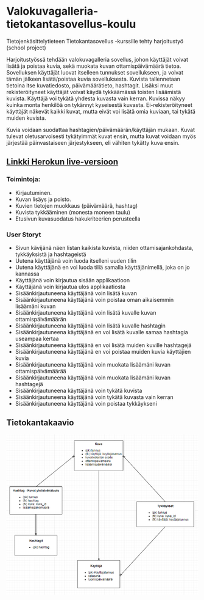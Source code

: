# Valokuvagalleria-tietokantasovellus-koulu
Tietojenkäsittelytieteen Tietokantasovellus -kurssille tehty harjoitustyö (school project)

Harjoitustyössä tehdään valokuvagalleria sovellus, johon käyttäjät voivat lisätä ja poistaa kuvia, sekä muokata kuvan ottamispäivämäärä tietoa. Sovelluksen käyttäjät luovat itselleen tunnukset sovellukseen, ja voivat tämän jälkeen lisätä/poistaa kuvia sovelluksesta. Kuvista tallennetaan tietoina itse kuvatiedosto, päivämäärätieto, hashtagit. Lisäksi muut rekisteröityneet käyttäjät voivat käydä tykkäämässä toisten lisäämistä kuvista. Käyttäjä voi tykätä yhdesta kuvasta vain kerran. Kuvissa näkyy kuinka monta henkilöä on tykännyt kyseisestä kuvasta. Ei-rekisteröityneet käyttäjät näkevät kaikki kuvat, mutta eivät voi lisätä omia kuviaan, tai tykätä muiden kuvista. 

Kuvia voidaan suodattaa hashtagien/päivämäärän/käyttäjän mukaan. Kuvat tulevat oletusarvoisesti tykätyimmät kuvat ensin, mutta kuvat voidaan myös järjestää päinvastaiseen järjestykseen, eli vähiten tykätty kuva ensin.

## [Linkki Herokun live-versioon](https://tietokanta-harjoitustyo.herokuapp.com/)

### Toimintoja:
- Kirjautuminen. 
- Kuvan lisäys ja poisto. 
- Kuvien tietojen muokkaus (päivämäärä, hashtag)
- Kuvista tykkääminen (monesta moneen taulu)
- Etusivun kuvasuodatus hakukriteerien perusteella

### User Storyt
- Sivun kävijänä näen listan kaikista kuvista, niiden ottamisajankohdasta, tykkäyksistä ja hashtageistä
- Uutena käyttäjänä voin luoda itselleni uuden tilin
- Uutena käyttäjänä en voi luoda tiliä samalla käyttäjänimellä, joka on jo kannassa
- Käyttäjänä voin kirjautua sisään applikaatioon
- Käyttäjänä voin kirjautua ulos applikaatiosta
- Sisäänkirjautuneena käyttäjänä voin lisätä kuvan
- Sisäänkirjautuneena käyttäjänä voin poistaa oman aikaisemmin lisäämäni kuvan
- Sisäänkirjautuneena käyttäjänä voin lisätä kuvalle kuvan ottamispäivämäärän
- Sisäänkirjautuneena käyttäjänä voin lisätä kuvalle hashtagin
- Sisäänkirjautuneena käyttäjänä en voi lisätä kuvalle samaa hashtagia useampaa kertaa
- Sisäänkirjautuneena käyttäjänä en voi lisätä muiden kuville hashtagejä
- Sisäänkirjautuneena käyttäjänä en voi poistaa muiden kuvia käyttäjien kuvia
- Sisäänkirjautuneena käyttäjänä voin muokata lisäämäni kuvan ottamispäivämäärää
- Sisäänkirjautuneena käyttäjänä voin muokata lisäämäni kuvan hashtagejä
- Sisäänkirjautuneena käyttäjänä voin tykätä kuvista
- Sisäänkirjautuneena käyttäjänä voin tykätä kuvasta vain kerran
- Sisäänkirjautuneena käyttäjänä voin poistaa tykkäykseni




## Tietokantakaavio

![alt text](tietokanta.PNG)
